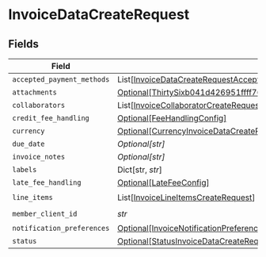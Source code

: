 # InvoiceDataCreateRequest


## Fields

| Field                                                                                                                                                                               | Type                                                                                                                                                                                | Required                                                                                                                                                                            | Description                                                                                                                                                                         |
| ----------------------------------------------------------------------------------------------------------------------------------------------------------------------------------- | ----------------------------------------------------------------------------------------------------------------------------------------------------------------------------------- | ----------------------------------------------------------------------------------------------------------------------------------------------------------------------------------- | ----------------------------------------------------------------------------------------------------------------------------------------------------------------------------------- |
| `accepted_payment_methods`                                                                                                                                                          | List[[InvoiceDataCreateRequestAcceptedPaymentMethods](../../models/shared/invoicedatacreaterequestacceptedpaymentmethods.md)]                                                       | :heavy_minus_sign:                                                                                                                                                                  | N/A                                                                                                                                                                                 |
| `attachments`                                                                                                                                                                       | [Optional[ThirtySixb041d426951ffff76360faf03ef8ae938bed9739e6ad9f51acb982782296a2]](../../models/shared/thirtysixb041d426951ffff76360faf03ef8ae938bed9739e6ad9f51acb982782296a2.md) | :heavy_minus_sign:                                                                                                                                                                  | N/A                                                                                                                                                                                 |
| `collaborators`                                                                                                                                                                     | List[[InvoiceCollaboratorCreateRequest](../../models/shared/invoicecollaboratorcreaterequest.md)]                                                                                   | :heavy_minus_sign:                                                                                                                                                                  | N/A                                                                                                                                                                                 |
| `credit_fee_handling`                                                                                                                                                               | [Optional[FeeHandlingConfig]](../../models/shared/feehandlingconfig.md)                                                                                                             | :heavy_minus_sign:                                                                                                                                                                  | N/A                                                                                                                                                                                 |
| `currency`                                                                                                                                                                          | [Optional[CurrencyInvoiceDataCreateRequest]](../../models/shared/currencyinvoicedatacreaterequest.md)                                                                               | :heavy_minus_sign:                                                                                                                                                                  | N/A                                                                                                                                                                                 |
| `due_date`                                                                                                                                                                          | *Optional[str]*                                                                                                                                                                     | :heavy_minus_sign:                                                                                                                                                                  | N/A                                                                                                                                                                                 |
| `invoice_notes`                                                                                                                                                                     | *Optional[str]*                                                                                                                                                                     | :heavy_minus_sign:                                                                                                                                                                  | N/A                                                                                                                                                                                 |
| `labels`                                                                                                                                                                            | Dict[str, *str*]                                                                                                                                                                    | :heavy_minus_sign:                                                                                                                                                                  | N/A                                                                                                                                                                                 |
| `late_fee_handling`                                                                                                                                                                 | [Optional[LateFeeConfig]](../../models/shared/latefeeconfig.md)                                                                                                                     | :heavy_minus_sign:                                                                                                                                                                  | N/A                                                                                                                                                                                 |
| `line_items`                                                                                                                                                                        | List[[InvoiceLineItemsCreateRequest](../../models/shared/invoicelineitemscreaterequest.md)]                                                                                         | :heavy_check_mark:                                                                                                                                                                  | N/A                                                                                                                                                                                 |
| `member_client_id`                                                                                                                                                                  | *str*                                                                                                                                                                               | :heavy_check_mark:                                                                                                                                                                  | N/A                                                                                                                                                                                 |
| `notification_preferences`                                                                                                                                                          | [Optional[InvoiceNotificationPreferences]](../../models/shared/invoicenotificationpreferences.md)                                                                                   | :heavy_minus_sign:                                                                                                                                                                  | N/A                                                                                                                                                                                 |
| `status`                                                                                                                                                                            | [Optional[StatusInvoiceDataCreateRequest]](../../models/shared/statusinvoicedatacreaterequest.md)                                                                                   | :heavy_minus_sign:                                                                                                                                                                  | N/A                                                                                                                                                                                 |